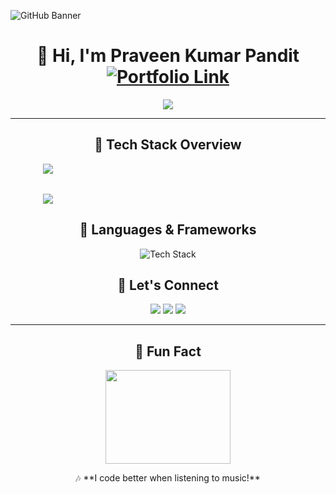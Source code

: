 ![GitHub Banner](https://github.com/user-attachments/assets/881608c6-fbee-41ff-b268-d8b2b7e8c03b)


<div align="center">
<h1 align="center">
  👋 Hi, I'm Praveen Kumar Pandit 
  
  <a href="https://ipraveenkr398.netlify.app/projects" target="_blank"> 
   <img src="https://img.icons8.com/fluency/48/000000/link.png" alt="Portfolio Link"> 
   <a/>
  
</h1>

<p align="center">
  <img src="https://readme-typing-svg.herokuapp.com?font=Fira+Code&size=22&pause=1000&color=FFA500&center=true&vCenter=true&width=500&lines=Front-End+Developer;React+%7C+JavaScript+%7C+UI%2FUX+Designer;Passionate+About+Clean+Code+%26+Design!" />
</p>

---

## 🚀 **Tech Stack Overview**


<div align="center" style="display: flex; flex-wrap: wrap; justify-content: center; gap: 2rem;">
  <!-- GitHub Stats -->
  <img src="https://github-readme-stats.vercel.app/api?username=Praveenkr398&show_icons=true&theme=radical&hide_border=false" 
       style="flex: 1  300px; max-width: 400px;" />
  <!-- Top Languages -->
  <img src="https://github-readme-stats.vercel.app/api/top-langs/?username=Praveenkr398&layout=compact&theme=radical&hide_border=false" 
       style="flex: 1  300px; max-width: 400px;" />
  <!-- GitHub Streak (Updated Link) -->

</div>


## 🎨 Languages & Frameworks

<p align="center">
  <img src="https://skillicons.dev/icons?i=html,css,js,react,redux,tailwind,bootstrap,github,git,vscode,figma,router" alt="Tech Stack" />
</p>



## 📢 **Let's Connect**  
<p align="center">
  <a href="mailto:prajatech355@gmail.com" target="_blank" ><img src="https://img.shields.io/badge/Email-D14836?style=for-the-badge&logo=gmail&logoColor=white"></a>
  <a href="https://www.linkedin.com/in/Praveenkr398" target="_blank"><img src="https://img.shields.io/badge/LinkedIn-0077B5?style=for-the-badge&logo=linkedin&logoColor=white"></a>
  <a href="https://www.youtube.com/@Web2Code" target="_blank"><img src="https://img.shields.io/badge/YouTube-FF0000?style=for-the-badge&logo=youtube&logoColor=white"></a>
</p>

---


## 🎵 **Fun Fact**
<p align="center">
  <img src="https://media.giphy.com/media/QTfX9Ejfra3ZmNxh6B/giphy.gif" width="200" height="150">
</p>
<p align="center">
🎶 **I code better when listening to music!**  
</p>
</p>

</div>
